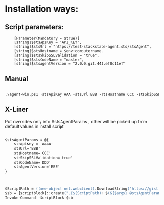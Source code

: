 # Installation ways:


## Script parameters:

```
    [Parameter(Mandatory = $true)]
    [string]$stsApiKey = "API_KEY",
    [string]$stsUrl = "https://test-stackstate-agent.sts/stsAgent",
    [string]$stsHostname = $env:computername,
    [string]$stsSkipSSLValidation = "true",
    [string]$stsCodeName = "master",
    [string]$stsAgentVersion = "2.0.0.git.443.ef0c11ef"

```


## Manual

```ps

.\agent-win.ps1 -stsApiKey AAA -stsUrl BBB -stsHostname CCC -stsSkipSSLValidation false -stsAgentVersion DDD

```

## X-Liner

Put overrides only into $stsAgentParams , other will be picked up from default values in install script

```ps

$stsAgentParams = @{
    stsApiKey = 'AAAA'
    stsUrl='BBB'
    stsHostname='CCC'
    stsSkipSSLValidation='true'
    stsCodeName='DDD'
    stsAgentVersion='EEE'
}



$ScriptPath = ((new-object net.webclient).DownloadString('https://gist.githubusercontent.com/voronenko-p/9f918443fbd2711b0d273a81c5a2b0f8/raw/71185c738c39bfc811624ef60724d7c51db49e03/gistfile1.txt'))
$sb = [scriptblock]::create(".{$(ScriptPath)} $(&{$args} @stsAgentParams)")
Invoke-Command -ScriptBlock $sb

```
